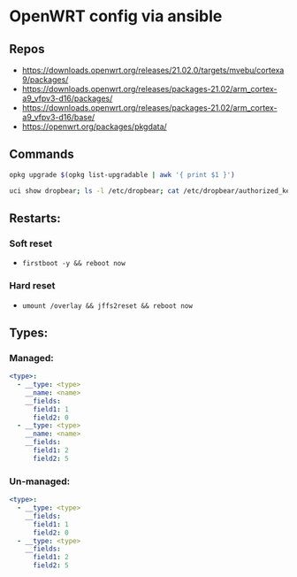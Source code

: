 # OpenWRT config via ansible

## Repos
- https://downloads.openwrt.org/releases/21.02.0/targets/mvebu/cortexa9/packages/
- https://downloads.openwrt.org/releases/packages-21.02/arm_cortex-a9_vfpv3-d16/packages/
- https://downloads.openwrt.org/releases/packages-21.02/arm_cortex-a9_vfpv3-d16/base/
- https://openwrt.org/packages/pkgdata/

## Commands

```bash
opkg upgrade $(opkg list-upgradable | awk '{ print $1 }')

uci show dropbear; ls -l /etc/dropbear; cat /etc/dropbear/authorized_keys
```

## Restarts:

### Soft reset
* `firstboot -y && reboot now`

### Hard reset
* `umount /overlay && jffs2reset && reboot now`

## Types:

### Managed:

```yaml
<type>:
  - __type: <type>
    __name: <name>
    __fields:
      field1: 1
      field2: 0
  - __type: <type>
    __name: <name>
    __fields:
      field1: 2
      field2: 5
```

### Un-managed:

```yaml
<type>:
  - __type: <type>
    __fields:
      field1: 1
      field2: 0
  - __type: <type>
    __fields:
      field1: 2
      field2: 5
```
